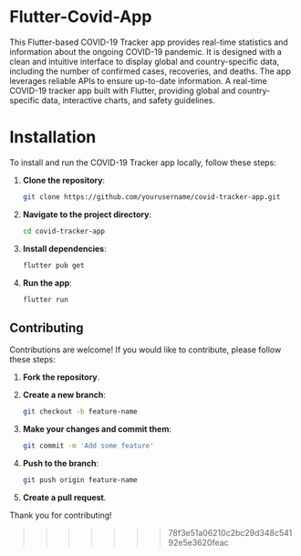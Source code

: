 # Flutter-Covid-App
This Flutter-based COVID-19 Tracker app provides real-time statistics and information about the ongoing COVID-19 pandemic. It is designed with a clean and intuitive interface to display global and country-specific data, including the number of confirmed cases, recoveries, and deaths. The app leverages reliable APIs to ensure up-to-date information.
A real-time COVID-19 tracker app built with Flutter, providing global and country-specific data, interactive charts, and safety guidelines.
# Installation
To install and run the COVID-19 Tracker app locally,  follow these steps:

1. **Clone the repository**:
    ```bash
    git clone https://github.com/yourusername/covid-tracker-app.git
    ```
2. **Navigate to the project directory**:
    ```bash
    cd covid-tracker-app
    ```
3. **Install dependencies**:
    ```bash
    flutter pub get
    ```
4. **Run the app**:
    ```bash
    flutter run
    ```

## **Contributing**

Contributions are welcome! If you would like to contribute, please follow these steps:

1. **Fork the repository**.

2. **Create a new branch**:
    ```bash
    git checkout -b feature-name
    ```
3. **Make your changes and commit them**:
    ```bash
    git commit -m 'Add some feature'
    ```
4. **Push to the branch**:
    ```bash
    git push origin feature-name
    ```
5. **Create a pull request**.

Thank you for contributing!


>>>>>>> 78f3e51a06210c2bc29d348c54192e5e3620feac
